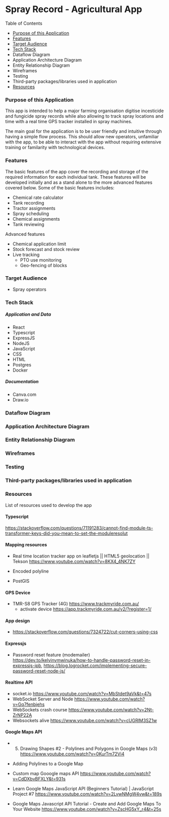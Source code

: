 # Spray Record - Agricultural App

Table of Contents

- [Purpose of this Application](#purpose-of-this-application)
- [Features](#features)
- [Target Audience](#target-audience)
- [Tech Stack](#tech-stack)
- Dataflow Diagram
- Application Architecture Diagram
- Entity Relationship Diagram
- Wireframes
- Testing
- Third-party packages/libraries used in application
- [Resources](#resources)


### Purpose of this Application

This app is intended to help a major farming organisation digitise incesticide and fungicide spray records while also allowing to track spray locations and time with a real time GPS tracker installed in spray machines. 

The main goal for the application is to be user friendly and intuitive through having a simple flow process. This should allow new operators, unfamiliar with the app, to be able to interact with the app without requiring extensive training or familarity with technological devices.

### Features

The basic features of the app cover the recording and storage of the required information for each individual tank. These features will be developed initially and as a stand alone to the more advanced features covered below. Some of the basic features includes:

- Chemical rate calculator
- Tank recording
- Tractor assignments
- Spray scheduling
- Chemical assignments
- Tank reviewing

Advanced features

- Chemical application limit
- Stock forecast and stock review
- Live tracking
    - PTO use monitoring
    - Geo-fencing of blocks

### Target Audience

- Spray operators

### Tech Stack

##### Application and Data
- React
- Typescript
- ExpressJS
- NodeJS
- JavaScript
- CSS
- HTML
- Postgres
- Docker

##### Documentation

- Canva.com
- Draw.io

### Dataflow Diagram

### Application Architecture Diagram

### Entity Relationship Diagram

### Wireframes

### Testing

### Third-party packages/libraries used in application

### Resources

List of resources used to develop the app

#### Typescript

https://stackoverflow.com/questions/71191283/cannot-find-module-ts-transformer-keys-did-you-mean-to-set-the-moduleresolut

#### Mapping resources

- Real time location tracker app on leafletjs || HTML5 geolocation || Tekson https://www.youtube.com/watch?v=8KX4_4NK7ZY

- Encoded polyline

- PostGIS

#### GPS Device

- TMR-S8 GPS Tracker (4G) https://www.trackmyride.com.au/
    - activate device https://app.trackmyride.com.au/v2/?register=1/

#### App design

- https://stackoverflow.com/questions/7324722/cut-corners-using-css

#### Expressjs

- Password reset feature (modemailer) https://dev.to/kelvinvmwinuka/how-to-handle-password-reset-in-expressjs-ipb, https://blog.logrocket.com/implementing-secure-password-reset-node-js/

#### Realtime API

- socket.io https://www.youtube.com/watch?v=MbStdet9aVk&t=47s
- WebSocket Server and Node https://www.youtube.com/watch?v=Gq7fenbjehs
- WebSockets crash course https://www.youtube.com/watch?v=2Nt-ZrNP22A
- Websockets alive https://www.youtube.com/watch?v=cUGRlM3SZ1w

#### Google Maps API

- 5. Drawing Shapes #2 - Polylines and Polygons in Google Maps (v3) https://www.youtube.com/watch?v=0KurTm72Vi4

- Adding Polylines to a Google Map 

- Custom map Gooogle maps API https://www.youtube.com/watch?v=CdDXbvBFXLY&t=931s

- Learn Google Maps JavaScript API (Beginners Tutorial) | JavaScript Project #7 https://www.youtube.com/watch?v=2LvwNMgW4vw&t=189s

- Google Maps Javascript API Tutorial - Create and Add Google Maps To Your Website https://www.youtube.com/watch?v=ZscHG5xY_r4&t=25s
